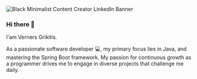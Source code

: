 ![Black Minimalist Content Creator LinkedIn Banner](https://github.com/vernersgrikitis/vernersgrikitis/assets/127933614/70444158-f216-4b1e-b007-c0628336db4d)


### Hi there 👋

I'am Verners Grikitis.

As a passionate software developer 💻, my primary focus lies in Java, 
and mastering the Spring Boot framework. 
My passion for continuous growth as a programmer drives me to engage in diverse projects that challenge me daily.

